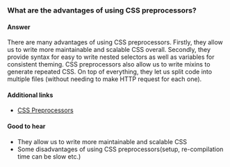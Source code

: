 ### What are the advantages of using CSS preprocessors?

#### Answer

There are many advantages of using CSS preprocessors. Firstly, they allow us to write more maintainable and scalable CSS overall. Secondly, they provide syntax for easy to write nested selectors as well as variables for consistent theming. CSS preprocessors also allow us to write mixins to generate repeated CSS. On top of everything, they let us split code into multiple files (without needing to make HTTP request for each one).


#### Additional links

* [CSS Preprocessors](https://medium.com/@garyfagan/css-preprocessors-6f226fa16f27)

#### Good to hear

* They allow us to write more maintainable and scalable CSS
* Some disadvantages of using CSS preprocessors(setup, re-compilation time can be slow etc.)

<!-- tags: (css) -->

